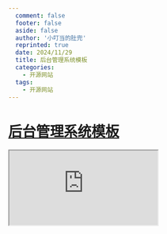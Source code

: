 ```yaml
---
  comment: false
  footer: false
  aside: false
  author: '小叮当的肚兜'
  reprinted: true
  date: 2024/11/29
  title: 后台管理系统模板
  categories:
    - 开源网站
  tags:
    - 开源网站
---
```


# [后台管理系统模板](http://vue.easydo.work/)

<iframe src="http://vue.easydo.work/" class="scrollbar mt-4 w-full h-[100vh]"></iframe>
